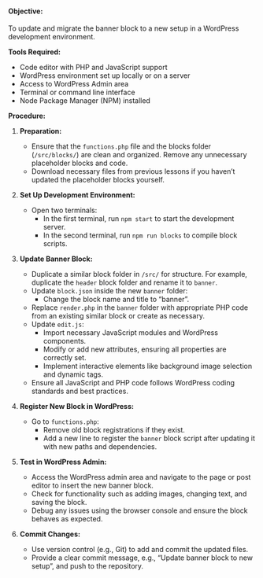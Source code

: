 #### **Objective:**
To update and migrate the banner block to a new setup in a WordPress development environment.

**Tools Required:**
- Code editor with PHP and JavaScript support
- WordPress environment set up locally or on a server
- Access to WordPress Admin area
- Terminal or command line interface
- Node Package Manager (NPM) installed

**Procedure:**

1. **Preparation:**
   - Ensure that the `functions.php` file and the blocks folder (`/src/blocks/`) are clean and organized. Remove any unnecessary placeholder blocks and code.
   - Download necessary files from previous lessons if you haven’t updated the placeholder blocks yourself.

2. **Set Up Development Environment:**
   - Open two terminals:
     - In the first terminal, run `npm start` to start the development server.
     - In the second terminal, run `npm run blocks` to compile block scripts.

3. **Update Banner Block:**
   - Duplicate a similar block folder in `/src/` for structure. For example, duplicate the `header` block folder and rename it to `banner`.
   - Update `block.json` inside the new `banner` folder:
     - Change the block name and title to “banner”.
   - Replace `render.php` in the `banner` folder with appropriate PHP code from an existing similar block or create as necessary.
   - Update `edit.js`:
     - Import necessary JavaScript modules and WordPress components.
     - Modify or add new attributes, ensuring all properties are correctly set.
     - Implement interactive elements like background image selection and dynamic tags.
   - Ensure all JavaScript and PHP code follows WordPress coding standards and best practices.

4. **Register New Block in WordPress:**
   - Go to `functions.php`:
     - Remove old block registrations if they exist.
     - Add a new line to register the `banner` block script after updating it with new paths and dependencies.

5. **Test in WordPress Admin:**
   - Access the WordPress admin area and navigate to the page or post editor to insert the new banner block.
   - Check for functionality such as adding images, changing text, and saving the block.
   - Debug any issues using the browser console and ensure the block behaves as expected.

6. **Commit Changes:**
   - Use version control (e.g., Git) to add and commit the updated files.
   - Provide a clear commit message, e.g., “Update banner block to new setup”, and push to the repository.
